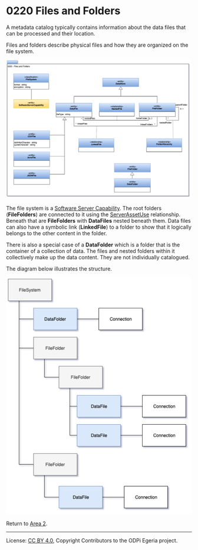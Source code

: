 <!-- SPDX-License-Identifier: CC-BY-4.0 -->
<!-- Copyright Contributors to the ODPi Egeria project. -->

# 0220 Files and Folders

A metadata catalog typically contains information about the data files
that can be processed and their location.  

Files and folders describe physical files and how they are organized on the file system.

![UML](0220-Files-and-Folders.png)

The file system is a [Software Server Capability](0042-Software-Server-Capabilities.md).
The root folders (**FileFolders**) are connected to it using the
[ServerAssetUse](0045-Servers-and-Assets.md) relationship.
Beneath that are **FileFolders** with **DataFiles**
nested beneath them.  Data files can also have a symbolic link (**LinkedFile**) to
a folder to show that it logically belongs to the other content in the
folder.

There is also a special case of a
**DataFolder** which is a folder that is the container of a collection of
data.
The files and nested folders within it collectively make up the data content.
They are not individually catalogued.

The diagram below illustrates the structure.

![File system structure](0220-Files-and-Folders-Example.png)

Return to [Area 2](Area-2-models.md).

----
License: [CC BY 4.0](https://creativecommons.org/licenses/by/4.0/),
Copyright Contributors to the ODPi Egeria project.